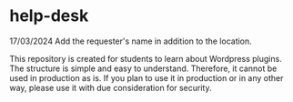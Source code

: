 # help-desk

17/03/2024 
Add the requester's name in addition to the location.

This repository is created for students to learn about Wordpress plugins. The structure is simple and easy to understand. Therefore, it cannot be used in production as is. If you plan to use it in production or in any other way, please use it with due consideration for security.
